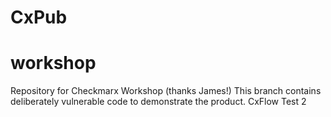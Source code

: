 # CxPub
# workshop
Repository for Checkmarx Workshop (thanks James!)
This branch contains deliberately vulnerable code to demonstrate the product.
CxFlow Test 2